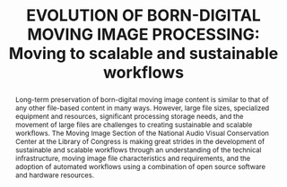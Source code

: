 ---
abstract: Long-term preservation of born-digital moving image content is similar to
  that of any other file-based content in many ways. However, large file sizes, specialized
  equipment and resources, significant processing storage needs, and the movement
  of large files are challenges to creating sustainable and scalable workflows. The
  Moving Image Section of the National Audio Visual Conservation Center at the Library
  of Congress is making great strides in the development of sustainable and scalable
  workflows through an understanding of the technical infrastructure, moving image
  file characteristics and requirements, and the adoption of automated workflows using
  a combination of open source software and hardware resources.
creators:
- Curtis, Rachel
- Drake Davis, Laura
date: null
document_url: https://www.ideals.illinois.edu/items/128332/bitstreams/429029/data.pdf
grand_parent: iPRES
institutions: []
keywords:
- moving image
- digital workflows
- scalability
- technical infrastructure
- digital preservation
landing_page_url: https://hdl.handle.net/2142/121129
language: eng
layout: publication
license: CC-BY 4.0 International
notes_url: null
parent: iPRES 2023
presentation_url: https://hdl.handle.net/2142/121651
publication_type: paper
size: null
source_name: iPRES
title: 'EVOLUTION OF BORN-DIGITAL MOVING IMAGE PROCESSING: Moving to scalable and
  sustainable workflows'
year: 2023
---